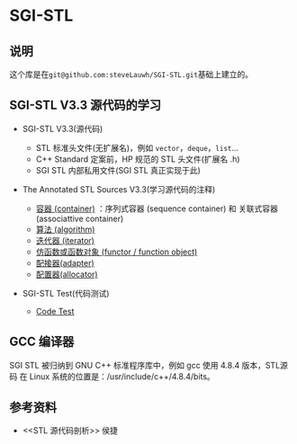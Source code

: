 # SGI-STL

## 说明

这个库是在``git@github.com:steveLauwh/SGI-STL.git``基础上建立的。

## SGI-STL V3.3 源代码的学习

* SGI-STL V3.3(源代码)
  + STL 标准头文件(无扩展名)，例如 `vector`，`deque`，`list`...
  + C++ Standard 定案前，HP 规范的 STL 头文件(扩展名 .h)
  + SGI STL 内部私用文件(SGI STL 真正实现于此)
  
* The Annotated STL Sources V3.3(学习源代码的注释)
  + [容器 (container)](https://github.com/steveLauwh/SGI-STL/tree/master/The%20Annotated%20STL%20Sources%20V3.3/container) ：序列式容器 (sequence container) 和 关联式容器 (associattive container)
  + [算法 (algorithm)](https://github.com/steveLauwh/SGI-STL/tree/master/The%20Annotated%20STL%20Sources%20V3.3/algorithm)
  + [迭代器 (iterator)](https://github.com/steveLauwh/SGI-STL/tree/master/The%20Annotated%20STL%20Sources%20V3.3/iterator)
  + [仿函数或函数对象 (functor / function object)](https://github.com/steveLauwh/SGI-STL/tree/master/The%20Annotated%20STL%20Sources%20V3.3/functor-function%20object)
  + [配接器(adapter)](https://github.com/steveLauwh/SGI-STL/tree/master/The%20Annotated%20STL%20Sources%20V3.3/adapter)
  + [配置器(allocator)](https://github.com/steveLauwh/SGI-STL/tree/master/The%20Annotated%20STL%20Sources%20V3.3/allocator)

* SGI-STL Test(代码测试)

  + [Code Test](https://github.com/steveLauwh/SGI-STL/tree/master/SGI-STL%20Test)

## GCC 编译器

SGI STL 被归纳到 GNU C++ 标准程序库中，例如 gcc 使用 4.8.4 版本，STL源码 在 Linux 系统的位置是：/usr/include/c++/4.8.4/bits。

## 参考资料

* <<STL 源代码剖析>> 侯捷
